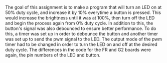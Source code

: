 The goal of this assignment is to make a program that will turn an LED on at 50% duty cycle, and increase it by 10% everytime a button is pressed. This would increase the brightness until it was at 100%, then turn off the LED and begin the process again from 0% duty cycle. In addition to this, the button's signal was also debounced to ensure better performance. To do this, a timer was set up in order to debounce the button and another timer was set up to send the pwm signal to the LED. The output mode of the pwm timer had to be changed in order to turn the LED on and off at the desired duty cycle. The differences in the code for the FR and G2 boards were again, the pin numbers of the LED and button.